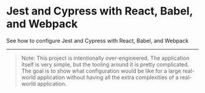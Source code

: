 # Jest and Cypress with React, Babel, and Webpack

See how to configure Jest and Cypress with React, Babel, and Webpack

---

> Note: This project is intentionally over-engineered. The application itself is
> very simple, but the tooling around it is pretty complicated. The goal is to
> show what configuration would be like for a large real-world application
> without having all the extra complexities of a real-world application.
